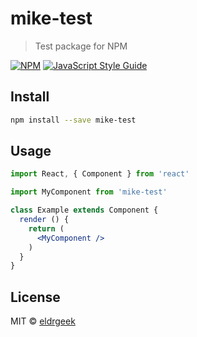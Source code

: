 # mike-test

> Test package for NPM

[![NPM](https://img.shields.io/npm/v/mike-test.svg)](https://www.npmjs.com/package/mike-test) [![JavaScript Style Guide](https://img.shields.io/badge/code_style-standard-brightgreen.svg)](https://standardjs.com)

## Install

```bash
npm install --save mike-test
```

## Usage

```jsx
import React, { Component } from 'react'

import MyComponent from 'mike-test'

class Example extends Component {
  render () {
    return (
      <MyComponent />
    )
  }
}
```

## License

MIT © [eldrgeek](https://github.com/eldrgeek)

